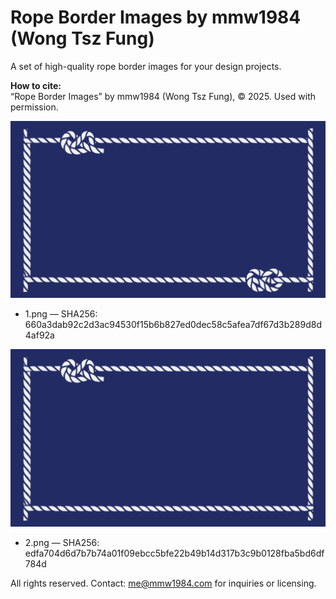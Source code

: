# Rope Border Images by mmw1984 (Wong Tsz Fung)

A set of high-quality rope border images for your design projects.

**How to cite:**  
“Rope Border Images” by mmw1984 (Wong Tsz Fung), © 2025. Used with permission.

![Rope Border Image 1](https://github.com/mmw1984/copyrighted-images/blob/gh-pages/images/1.png?raw=true)
- 1.png — SHA256: 660a3dab92c2d3ac94530f15b6b827ed0dec58c5afea7df67d3b289d8d4af92a

![Rope Border Image 2](https://github.com/mmw1984/copyrighted-images/blob/gh-pages/images/2.png?raw=true)
- 2.png — SHA256: edfa704d6d7b7b74a01f09ebcc5bfe22b49b14d317b3c9b0128fba5bd6df784d

All rights reserved. Contact: me@mmw1984.com for inquiries or licensing.

